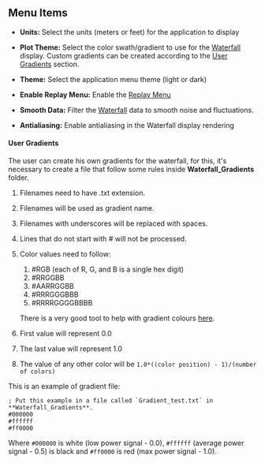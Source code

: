 ## Menu Items

- **Units:**
Select the units (meters or feet) for the application to display

- **Plot Theme:**
Select the color swath/gradient to use for the [Waterfall](home#waterfall) display. Custom gradients can be created according to the [User Gradients](#user-gradients) section.

- **Theme:**
Select the application menu theme (light or dark)

- **Enable Replay Menu:**
Enable the [Replay Menu](replay-data)

- **Smooth Data:**
Filter the [Waterfall](home#main-application-interface) data to smooth noise and fluctuations.

- **Antialiasing:**
Enable antialiasing in the Waterfall display rendering


#### User Gradients

The user can create his own gradients for the waterfall, for this, it's necessary to create a file that follow some rules inside **Waterfall_Gradients** folder.

1. Filenames need to have .txt extension.
2. Filenames will be used as gradient name.
3. Filenames with underscores will be replaced with spaces.
4. Lines that do not start with # will not be processed.
5. Color values need to follow:
    1. #RGB (each of R, G, and B is a single hex digit)
    2. #RRGGBB
    3. #AARRGGBB
    4. #RRRGGGBBB
    5. #RRRRGGGGBBBB

    There is a very good tool to help with gradient colours [here](http://www.perbang.dk/rgbgradient/).
6. First value will represent 0.0
7. The last value will represent 1.0
8. The value of any other color will be `1.0*((color position) - 1)/(number of colors)`

This is an example of gradient file:
```
; Put this example in a file called `Gradient_test.txt` in **Waterfall_Gradients**.
#000000
#ffffff
#ff0000
```

Where `#000000` is white (low power signal - 0.0), `#ffffff` (average power signal - 0.5) is black and `#ff0000` is red (max power signal - 1.0).
